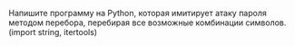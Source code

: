 Напишите программу на Python, которая имитирует атаку пароля методом перебора, перебирая все возможные комбинации символов. (import string, itertools)